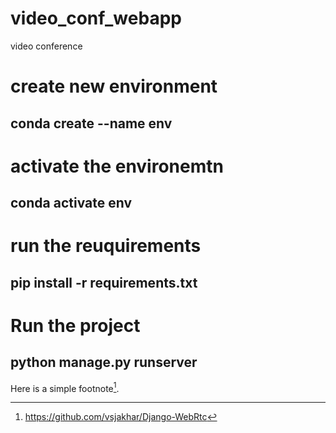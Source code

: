 # video_conf_webapp
video conference 

# create new environment 
## conda create --name env

# activate the environemtn 
## conda activate env

# run the reuquirements 
## pip install -r requirements.txt

# Run the project 
## python manage.py runserver



Here is a simple footnote[^1].

[^1]: https://github.com/vsjakhar/Django-WebRtc
